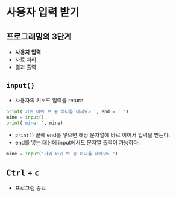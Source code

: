 # 사용자 입력 받기 

## 프로그래밍의 3단계 
- **사용자 입력**
- 자료 처리
- 결과 출력

## `input()`
- 사용자의 키보드 입력을 return 
```python
print('가위 바위 보 중 하나를 내세요> ', end = ' ')
mine = input()
print('mine: ', mine)
```
- `print()` 끝에 end를 넣으면 해당 문자열에 바로 이어서 입력을 받는다. 
- end를 넣는 대신에 input에서도 문자열 출력이 가능하다. 
```python
mine = input('가위 바위 보 중 하나를 내세요> ')
```

## <kbd>Ctrl</kbd> + <kbd>c</kbd>
- 프로그램 종료 